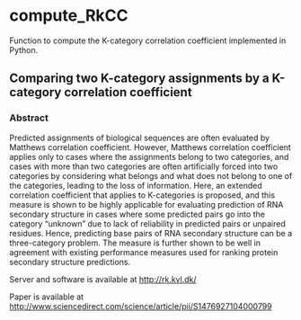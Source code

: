 # compute_RkCC
Function to compute the K-category correlation coefficient implemented in Python.

## Comparing two K-category assignments by a K-category correlation coefficient

### Abstract


Predicted assignments of biological sequences are often evaluated by Matthews correlation coefficient. However, Matthews correlation coefficient applies only to cases where the assignments belong to two categories, and cases with more than two categories are often artificially forced into two categories by considering what belongs and what does not belong to one of the categories, leading to the loss of information. Here, an extended correlation coefficient that applies to K-categories is proposed, and this measure is shown to be highly applicable for evaluating prediction of RNA secondary structure in cases where some predicted pairs go into the category “unknown” due to lack of reliability in predicted pairs or unpaired residues. Hence, predicting base pairs of RNA secondary structure can be a three-category problem. The measure is further shown to be well in agreement with existing performance measures used for ranking protein secondary structure predictions. 

Server and software is available at http://rk.kvl.dk/

Paper is available at http://www.sciencedirect.com/science/article/pii/S1476927104000799
